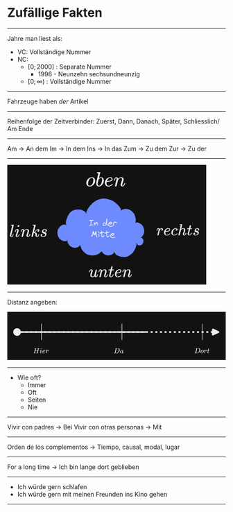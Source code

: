 # Zufällige Fakten

---

Jahre man liest als:
- VC: Vollständige Nummer
- NC:
	- $[0; 2000]$ : Separate Nummer
		- 1996 - Neunzehn sechsundneunzig
	- $[0; \infty)$ : Vollständige Nummer

---

Fahrzeuge haben _der_ Artikel

---

Reihenfolge der Zeitverbinder:
Zuerst, Dann, Danach, Später, Schliesslich/ Am Ende

---

Am -> An dem
Im -> In dem
Ins -> In das
Zum -> Zu dem
Zur -> Zu der

---


![](attachments/Pasted%20image%2020230805002649.png)

---

Distanz angeben:

![](attachments/Pasted%20image%2020230805002701.png)

---

- Wie oft?
	- Immer
	- Oft
	- Seiten
	- Nie

---

Vivir con padres -> Bei
Vivir con otras personas -> Mit

---

Orden de los complementos -> Tiempo, causal, modal, lugar

---

For a long time -> Ich bin lange dort geblieben

---

- Ich würde gern schlafen
- Ich würde gern mit meinen Freunden ins Kino gehen

---


